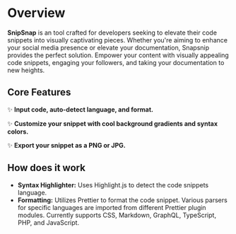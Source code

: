 # Overview

**SnipSnap** is an tool crafted for developers seeking to elevate their code snippets into visually captivating pieces. Whether you're aiming to enhance your social media presence or elevate your documentation, Snapsnip provides the perfect solution. Empower your content with visually appealing code snippets, engaging your followers, and taking your documentation to new heights.

## Core Features

✨ **Input code, auto-detect language, and format.**

✨ **Customize your snippet with cool background gradients and syntax colors.**

✨ **Export your snippet as a PNG or JPG.**

## How does it work

- **Syntax Highlighter:** Uses Highlight.js to detect the code snippets language.
- **Formatting:** Utilizes Prettier to format the code snippet. Various parsers for specific languages are imported from different Prettier plugin modules. Currently supports CSS, Markdown, GraphQL, TypeScript, PHP, and JavaScript.

